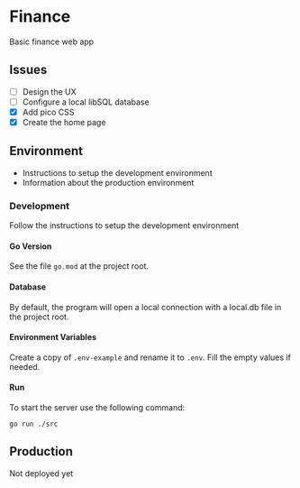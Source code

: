 # Finance
Basic finance web app

## Issues

- [ ] Design the UX
- [ ] Configure a local libSQL database  
- [x] Add pico CSS  
- [x] Create the home page

## Environment

- Instructions to setup the development environment
- Information about the production environment

### Development

Follow the instructions to setup the development environment

#### Go Version

See the file `go.mod` at the project root.

#### Database

By default, the program will open a local connection with a local.db file in the project root.

#### Environment Variables

Create a copy of `.env-example` and rename it to `.env`. Fill the empty values if needed.

#### Run

To start the server use the following command:

```
go run ./src
```

## Production

Not deployed yet